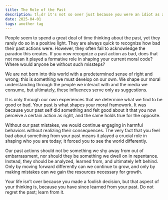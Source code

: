 ```yaml
---
title: The Role of the Past
description: tl;dr it's not so over just because you were an idiot as a 12 year old.
date: 2025-04-01
tags: another tag
---
```


People seem to spend a great deal of time thinking about the past, yet they rarely do so in a positive light. They are always quick to recognize how bad their past actions were. However, they often fail to acknowledge the paradox this creates. If you now recognize a past action as bad, does that not mean it played a formative role in shaping your current moral code? Where would anyone be without such missteps?

We are not born into this world with a predetermined sense of right and wrong; this is something we must develop on our own. We shape our moral understanding through the people we interact with and the media we consume, but ultimately, these influences serve only as suggestions.

It is only through our own experiences that we determine what we find to be good or bad. Your past is what shapes your moral framework. It was because your past self did something and felt good about it that you now perceive a certain action as right, and the same holds true for the opposite.

Without our past mistakes, we would continue engaging in harmful behaviors without realizing their consequences. The very fact that you feel bad about something from your past means it played a crucial role in shaping who you are today; it forced you to see the world differently.

Our past actions should not be something we shy away from out of embarrassment, nor should they be something we dwell on in repentance. Instead, they should be analyzed, learned from, and ultimately left behind. Only by moving forward differently can we continue to grow, and only by making mistakes can we gain the resources necessary for growth.

Your life isn’t over because you made a foolish decision, but that aspect of your thinking is, because you have since learned from your past. Do not regret the past; learn from it.